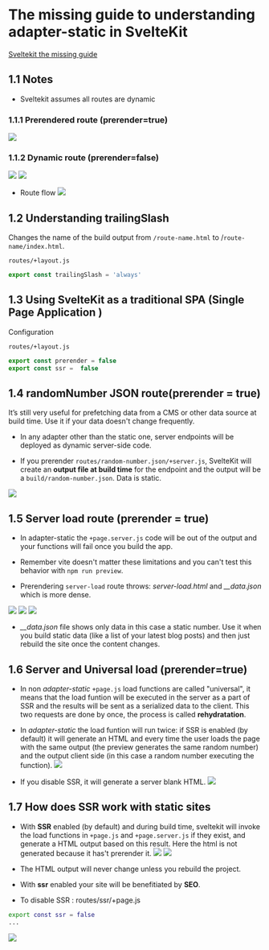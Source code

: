 # The missing guide to understanding adapter-static in SvelteKit

[Sveltekit the missing guide](https://khromov.se/the-missing-guide-to-understanding-adapter-static-in-sveltekit/)

## 1.1 Notes
- Sveltekit assumes all routes are dynamic
### 1.1.1 Prerendered route (prerender=true)
![](/images/prerender-route.png)

### 1.1.2 Dynamic route (prerender=false)
![](/images/dynamic-route-tree.png)
![](/images/dynamic-route-deploy.png)

- Route flow
![](/images/route-flow.png)


## 1.2  Understanding trailingSlash
Changes the name of the build output from `/route-name.html` to /`route-name/index.html`.

`routes/+layout.js`
```js
export const trailingSlash = 'always'
```

## 1.3 Using SvelteKit as a traditional SPA (Single Page Application )
Configuration

`routes/+layout.js`
```js
export const prerender = false
export const ssr =  false
```

## 1.4 randomNumber JSON route(prerender = true)
It’s still very useful for prefetching data from a CMS or other data source at build time. Use it if your data doesn't change frequently.

- In any adapter other than the static one, server endpoints will be deployed as dynamic server-side code.

- If you prerender `routes/random-number.json/+server.js`, SvelteKit will create an **output file at build time** for the endpoint and the output will be a `build/random-number.json`. Data is static.

![](/images/randomNumberJSON-route.png)

## 1.5 Server load route (prerender = true)

- In adapter-static the `+page.server.js` code will be out of the output and your functions will fail once you build the app.

- Remember vite doesn't matter these limitations and you can't test this behavior with `npm run preview`.

- Prerendering `server-load` route throws: *server-load.html* and *__data.json* which is more dense.

![](/images/server-load-data.png)
![](/images/server-load-tree.png)
![](/images/server-load.gif)

- *__data.json* file shows only data in this case a static number. Use it when you build static data (like a list of your latest blog posts) and then just rebuild the site once the content changes.

## 1.6 Server and Universal load (prerender=true)

- In non *adapter-static* `+page.js` load functions are called "universal", it means that the load funtion will be executed in the server as a part of SSR and the results will be sent as a serialized data to the client. This two requests are done by once, the process is called **rehydratation**.

- In *adapter-static* the load funtion will run twice: if SSR is enabled (by default) it will generate an HTML and every time the user loads the page with the same output (the preview generates the same random number) and the output client side (in this case a random number executing the function).
![](/images/universal-ssr-enabled.gif)

- If you disable SSR, it will generate a server blank HTML.
![](/images/universal-ssr-disabled.gif)

## 1.7 How does SSR work with static sites
- With **SSR** enabled (by default) and during build time, sveltekit will invoke the load functions in `+page.js` and `+page.server.js` if they exist, and generate a HTML output based on this result. Here the html is not generated because it has't prerender it. 
![](/images/ssr-enabled.gif)
![](/images/ssr-prerender.png)

- The HTML output will never change unless you rebuild the project.

- With **ssr** enabled your site will be benefitiated by **SEO**.

- To disable SSR :
routes/ssr/+page.js
```sh
export const ssr = false
...
```
![](/images/ssr-disabled.gif)


